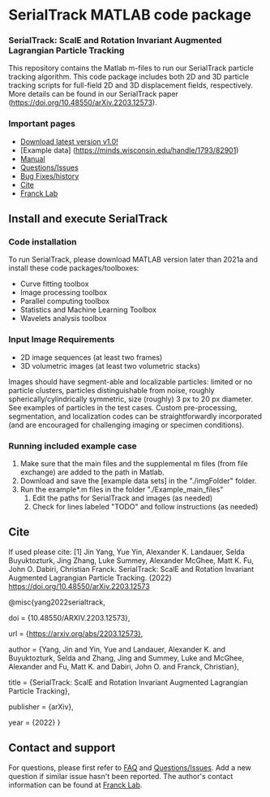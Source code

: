# SerialTrack MATLAB code package

### SerialTrack: ScalE and Rotation Invariant Augmented Lagrangian Particle Tracking    

This repository contains the Matlab m-files to run our SerialTrack particle tracking algorithm. This code package includes both 2D and 3D particle tracking scripts for full-field 2D and 3D displacement fields, respectively. More details can be found in our SerialTrack paper (https://doi.org/10.48550/arXiv.2203.12573).
  
### Important pages
* [Download latest version v1.0!](https://github.com/FranckLab/SerialTrack/releases)
* [Example data] (https://minds.wisconsin.edu/handle/1793/82901) 
* [Manual](https://github.com/FranckLab/SerialTrack/blob/main/manual_v1.0.pdf) 
* [Questions/Issues](https://github.com/FranckLab/SerialTrack/issues)
* [Bug Fixes/history](https://github.com/FranckLab/SerialTrack/wiki/Bug-Fixes!)
* [Cite](https://github.com/FranckLab/SerialTrack#cite)
* [Franck Lab](https://www.franck.engr.wisc.edu/)
 
## Install and execute SerialTrack

### Code installation

To run SerialTrack, please download MATLAB version later than 2021a and install these code packages/toolboxes:
* Curve fitting toolbox
* Image processing toolbox
* Parallel computing toolbox
* Statistics and Machine Learning Toolbox
* Wavelets analysis toolbox


### Input Image Requirements

* 2D image sequences (at least two frames)
* 3D volumetric images (at least two volumetric stacks)

Images should have segment-able and localizable particles: limited or no particle clusters, particles distinguishable from noise, roughly spherically/cylindrically symmetric, size (roughly) 3 px to 20 px diameter. See examples of particles in the test cases. Custom pre-processing, segmentation, and localization codes can be straightforwardly incorporated (and are encouraged for challenging imaging or specimen conditions).

### Running included example case

1. Make sure that the main files and the supplemental m files (from file exchange) are added to the path in Matlab.
2. Download and save the [example data sets] in the "./imgFolder" folder. 
3. Run the example*.m files in the folder "./Example_main_files"
    1. Edit the paths for SerialTrack and images (as needed)
    2. Check for lines labeled "TODO" and follow instructions (as needed)
   

## Cite
If used please cite:
[1] Jin Yang, Yue Yin, Alexander K. Landauer, Selda Buyuktozturk, Jing Zhang, Luke Summey, Alexander McGhee, Matt K. Fu, John O. Dabiri, Christian Franck. SerialTrack: ScalE and Rotation Invariant Augmented Lagrangian Particle Tracking. (2022) https://doi.org/10.48550/arXiv.2203.12573

@misc{yang2022serialtrack,

  doi = {10.48550/ARXIV.2203.12573},
  
  url = {https://arxiv.org/abs/2203.12573},
  
  author = {Yang, Jin and Yin, Yue and Landauer, Alexander K. and Buyuktozturk, Selda and Zhang, Jing and Summey, Luke and McGhee, Alexander and Fu, Matt K. and Dabiri, John O. and Franck, Christian},
  
  title = {SerialTrack: ScalE and Rotation Invariant Augmented Lagrangian Particle Tracking},
  
  publisher = {arXiv},
  
  year = {2022}
}
 
## Contact and support
For questions, please first refer to [FAQ](https://github.com/FranckLab/SerialTrack#faq) and [Questions/Issues](https://github.com/FranckLab/SerialTrack/issues). Add a new question if similar issue hasn't been reported. The author's contact information can be found at [Franck Lab](https://www.franck.engr.wisc.edu/).
